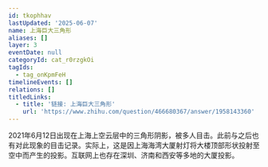 ```yaml
---
id: tkophhav
lastUpdated: '2025-06-07'
name: 上海巨大三角形
aliases: []
layer: 3
eventDate: null
categoryId: cat_r0rzgkOi
tagIds:
  - tag_onKpmFeH
timelineEvents: []
relations: []
titledLinks:
  - title: '链接: 上海巨大三角形'
    url: 'https://www.zhihu.com/question/466680367/answer/1958143360'
---
```

2021年6月12日出现在上海上空云层中的三角形阴影，被多人目击。此前与之后也有对此现象的目击记录。实际上，这是因上海海湾大厦射灯将大楼顶部形状投射至空中而产生的投影。互联网上也存在深圳、济南和西安等多地的大厦投影。
